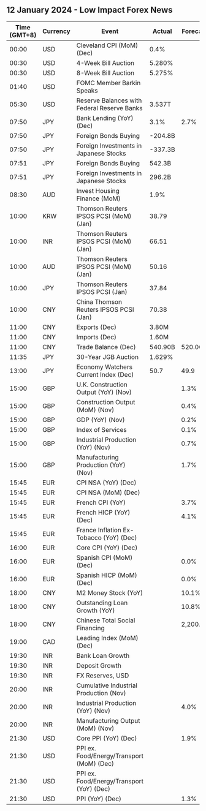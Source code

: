 ## 12 January 2024 - Low Impact Forex News

| Time (GMT+8) | Currency | Event | Actual | Forecast | Previous |
|------|----------|-------|--------|----------|----------|
| 00:00 | USD | Cleveland CPI (MoM) (Dec) | 0.4% |  | 0.4% |
| 00:30 | USD | 4-Week Bill Auction | 5.280% |  | 5.290% |
| 00:30 | USD | 8-Week Bill Auction | 5.275% |  | 5.285% |
| 01:40 | USD | FOMC Member Barkin Speaks |  |  |  |
| 05:30 | USD | Reserve Balances with Federal Reserve Banks | 3.537T |  | 3.459T |
| 07:50 | JPY | Bank Lending (YoY) (Dec) | 3.1% | 2.7% | 2.8% |
| 07:50 | JPY | Foreign Bonds Buying | -204.8B |  | -164.8B |
| 07:50 | JPY | Foreign Investments in Japanese Stocks | -337.3B |  | -120.5B |
| 07:51 | JPY | Foreign Bonds Buying | 542.3B |  | -204.8B |
| 07:51 | JPY | Foreign Investments in Japanese Stocks | 296.2B |  | -337.3B |
| 08:30 | AUD | Invest Housing Finance (MoM) | 1.9% |  | 8.3% |
| 10:00 | KRW | Thomson Reuters IPSOS PCSI (MoM) (Jan) | 38.79 |  | 39.05 |
| 10:00 | INR | Thomson Reuters IPSOS PCSI (MoM) (Jan) | 66.51 |  | 64.31 |
| 10:00 | AUD | Thomson Reuters IPSOS PCSI (MoM) (Jan) | 50.16 |  | 47.39 |
| 10:00 | JPY | Thomson Reuters IPSOS PCSI (Jan) | 37.84 |  | 37.52 |
| 10:00 | CNY | China Thomson Reuters IPSOS PCSI (Jan) | 70.38 |  | 71.41 |
| 11:00 | CNY | Exports (Dec) | 3.80M |  | 1.70M |
| 11:00 | CNY | Imports (Dec) | 1.60M |  | 0.60M |
| 11:00 | CNY | Trade Balance (Dec) | 540.90B | 520.00B | 490.82B |
| 11:35 | JPY | 30-Year JGB Auction | 1.629% |  | 1.623% |
| 13:00 | JPY | Economy Watchers Current Index (Dec) | 50.7 | 49.9 | 49.5 |
| 15:00 | GBP | U.K. Construction Output (YoY) (Nov) |  | 1.3% | 1.1% |
| 15:00 | GBP | Construction Output (MoM) (Nov) |  | 0.4% | -0.5% |
| 15:00 | GBP | GDP (YoY) (Nov) |  | 0.2% | 0.3% |
| 15:00 | GBP | Index of Services |  | 0.1% | 0.1% |
| 15:00 | GBP | Industrial Production (YoY) (Nov) |  | 0.7% | 0.4% |
| 15:00 | GBP | Manufacturing Production (YoY) (Nov) |  | 1.7% | 0.8% |
| 15:45 | EUR | CPI NSA (YoY) (Dec) |  |  | 3.70% |
| 15:45 | EUR | CPI NSA (MoM) (Dec) |  |  | 0.10% |
| 15:45 | EUR | French CPI (YoY) |  | 3.7% | 3.5% |
| 15:45 | EUR | French HICP (YoY) (Dec) |  | 4.1% | 3.9% |
| 15:45 | EUR | France Inflation Ex-Tobacco (YoY) (Dec) |  |  | 3.30% |
| 16:00 | EUR | Core CPI (YoY) (Dec) |  |  | 4.5% |
| 16:00 | EUR | Spanish CPI (MoM) (Dec) |  | 0.0% | -0.3% |
| 16:00 | EUR | Spanish HICP (MoM) (Dec) |  | 0.0% | -0.5% |
| 18:00 | CNY | M2 Money Stock (YoY) |  | 10.1% | 10.0% |
| 18:00 | CNY | Outstanding Loan Growth (YoY) |  | 10.8% | 10.8% |
| 18:00 | CNY | Chinese Total Social Financing |  | 2,200.0B | 2,450.0B |
| 19:00 | CAD | Leading Index (MoM) (Dec) |  |  | -0.01% |
| 19:30 | INR | Bank Loan Growth |  |  | 20.2% |
| 19:30 | INR | Deposit Growth |  |  | 14.0% |
| 19:30 | INR | FX Reserves, USD |  |  | 623.20B |
| 20:00 | INR | Cumulative Industrial Production (Nov) |  |  | 6.90% |
| 20:00 | INR | Industrial Production (YoY) (Nov) |  | 4.0% | 11.7% |
| 20:00 | INR | Manufacturing Output (MoM) (Nov) |  |  | 10.4% |
| 21:30 | USD | Core PPI (YoY) (Dec) |  | 1.9% | 2.0% |
| 21:30 | USD | PPI ex. Food/Energy/Transport (MoM) (Dec) |  |  | 0.1% |
| 21:30 | USD | PPI ex. Food/Energy/Transport (YoY) (Dec) |  |  | 2.5% |
| 21:30 | USD | PPI (YoY) (Dec) |  | 1.3% | 0.9% |
